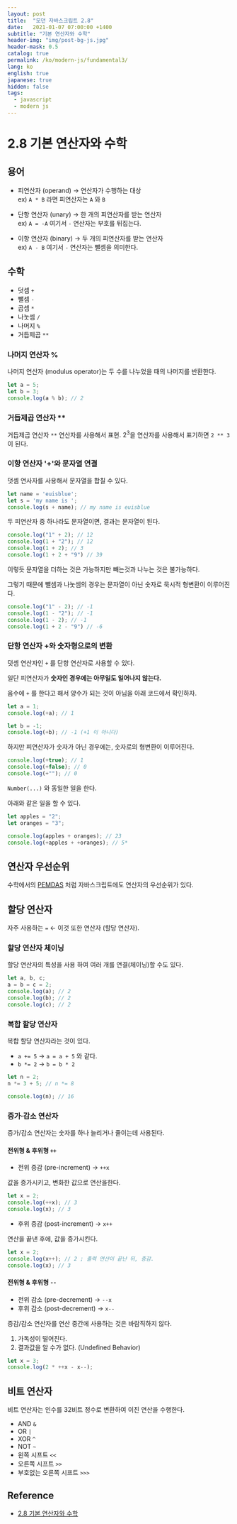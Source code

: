```yaml
---
layout: post
title:  "모던 자바스크립트 2.8"
date:   2021-01-07 07:00:00 +1400
subtitle: "기본 연산자와 수학"
header-img: "img/post-bg-js.jpg"
header-mask: 0.5
catalog: true
permalink: /ko/modern-js/fundamental3/
lang: ko
english: true
japanese: true
hidden: false
tags:
  - javascript
  - modern js 
---
```


#  2.8 기본 연산자와 수학

## 용어

- 피연산자 (operand) → 연산자가 수행하는 대상 <br />
    ex) `A * B` 라면 피연산자는 `A` 와 `B`

- 단항 연산자 (unary) → 한 개의 피연산자를 받는 연산자 <br />
    ex) `A = -A` 여기서 `-` 연산자는 부호를 뒤집는다.

- 이항 연산자 (binary) → 두 개의 피연산자를 받는 연산자 <br />
    ex) `A - B` 여기서 `-` 연산자는 뺄셈을 의미한다.

## 수학

- 덧셈 `+`
- 뺄셈 `-`
- 곱셈 `*`
- 나눗셈 `/`
- 나머지 `%`
- 거듭제곱 `**`

### 나머지 연산자 %

나머지 연산자 (modulus operator)는 두 수를 나누었을 때의 나머지를 반환한다.

```js
let a = 5;
let b = 3;
console.log(a % b); // 2
```

### 거듭제곱 연산자 **

거듭제곱 연산자 `**` 연산자를 사용해서 표현. $2^3$을 연산자를 사용해서 표기하면 `2 ** 3` 이 된다.

### 이항 연산자 '+'와 문자열 연결

덧셈 연사자를 사용해서 문자열을 합칠 수 있다.

```js
let name = 'euisblue';
let s = 'my name is ';
console.log(s + name); // my name is euisblue
```

두 피연산자 중 하나라도 문자열이면, 결과는 문자열이 된다.

```js
console.log("1" + 2); // 12
console.log(1 + "2"); // 12
console.log(1 + 2); // 3
console.log(1 + 2 + "9") // 39
```

이렇듯 문자열을 더하는 것은 가능하지만 빼는것과 나누는 것은 불가능하다.

그렇기 때문에 뺄셈과 나눗셈의 경우는 문자열이 아닌 숫자로 묵시적 형변환이 이루어진다.

```js
console.log("1" - 2); // -1
console.log(1 - "2"); // -1
console.log(1 - 2); // -1
console.log(1 + 2 - "9") // -6 
```

### 단항 연산자 +와 숫자형으로의 변환

덧셈 연산자인 `+` 를 단항 연산자로 사용할 수 있다.

일단 피연산자가 **숫자인 경우에는 아무일도 일어나지 않는다.**

음수에 `+` 를 한다고 해서 양수가 되는 것이 아님을 아래 코드에서 확인하자.

```js
let a = 1;
console.log(+a); // 1

let b = -1;
console.log(+b); // -1 (+1 이 아니다)
```

하지만 피연산자가 숫자가 아닌 경우에는, 숫자로의 형변환이 이루어진다.

```js
console.log(+true); // 1
console.log(+false); // 0
console.log(+""); // 0
```

`Number(...)` 와 동일한 일을 한다.

아래와 같은 일을 할 수 있다.

```js
let apples = "2";
let oranges = "3";

console.log(apples + oranges); // 23 
console.log(+apples + +oranges); // 5*
```

## 연산자 우선순위

수학에서의 [PEMDAS](https://www.mathsisfun.com/operation-order-pemdas.html) 처럼 자바스크립트에도 연산자의 우선순위가 있다.

## 할당 연산자

자주 사용하는 `=` ← 이것 또한 연산자 (할당 연산자).

### 할당 연산자 체이닝

할당 연산자의 특성을 사용 하여 여러 개를 연결(체이닝)할 수도 있다.

```js
let a, b, c;
a = b = c = 2;
console.log(a); // 2
console.log(b); // 2
console.log(c); // 2
```

### 복합 할당 연산자

복합 할당 연산자라는 것이 있다.

- `a += 5` → `a = a + 5` 와 같다.
- `b *= 2` → `b = b * 2`

```js
let n = 2;
n *= 3 + 5; // n *= 8

console.log(n); // 16
```

### 증가·감소 연산자

증가/감소 연산자는 숫자를 하나 늘리거나 줄이는데 사용된다.

#### 전위형 & 후위형 `++`

- 전위 증감 (pre-increment) → `++x`

값을 증가시키고, 변화한 값으로 연산을한다.

```js
let x = 2;
console.log(++x); // 3
console.log(x); // 3
```

- 후위 증감 (post-increment) → `x++`

연산을 끝낸 후에, 값을 증가시킨다.

```js
let x = 2;
console.log(x++); // 2 ; 출력 연산이 끝난 뒤, 증감.
console.log(x); // 3
```

#### 전위형 & 후위형 `--`

- 전위 감소 (pre-decrement) → `--x`
- 후위 감소 (post-decrement) → `x--`

증감/감소 연산자를 연산 중간에 사용하는 것은 바람직하지 않다.

1. 가독성이 떨어진다.
2. 결과값을 알 수가 없다. (Undefined Behavior)

```js
let x = 3;
console.log(2 * ++x - x--);
```

## 비트 연산자

비트 연산자는 인수를 32비트 정수로 변환하여 이진 연산을 수행한다.

- AND `&`
- OR `|`
- XOR `^`
- NOT `~`
- 왼쪽 시프트 `<<`
- 오른쪽 시프트 `>>`
- 부호없는 오른쪽 시프트 `>>>`

## Reference
- [2.8 기본 연산자와 수학](https://ko.javascript.info/operators)